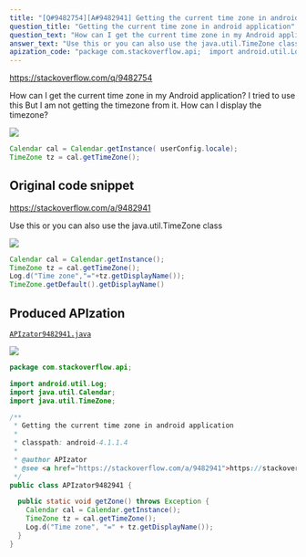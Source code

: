 ```yaml
---
title: "[Q#9482754][A#9482941] Getting the current time zone in android application"
question_title: "Getting the current time zone in android application"
question_text: "How can I get the current time zone in my Android application? I tried to use this But I am not getting the timezone from it. How can I display the timezone?"
answer_text: "Use this or you can also use the java.util.TimeZone class"
apization_code: "package com.stackoverflow.api;  import android.util.Log; import java.util.Calendar; import java.util.TimeZone;  /**  * Getting the current time zone in android application  *  * classpath: android-4.1.1.4  *  * @author APIzator  * @see <a href=\"https://stackoverflow.com/a/9482941\">https://stackoverflow.com/a/9482941</a>  */ public class APIzator9482941 {    public static void getZone() throws Exception {     Calendar cal = Calendar.getInstance();     TimeZone tz = cal.getTimeZone();     Log.d(\"Time zone\", \"=\" + tz.getDisplayName());   } }"
---
```


https://stackoverflow.com/q/9482754

How can I get the current time zone in my Android application? I tried to use this
But I am not getting the timezone from it. How can I display the timezone?


<div class="code-logo"><img src="/stackoverflow.png" /></div>

```java
Calendar cal = Calendar.getInstance( userConfig.locale);
TimeZone tz = cal.getTimeZone();
```


## Original code snippet

https://stackoverflow.com/a/9482941

Use this
or you can also use the java.util.TimeZone class

<div class="code-logo"><img src="/stackoverflow.png" /></div>

```java
Calendar cal = Calendar.getInstance();
TimeZone tz = cal.getTimeZone();
Log.d("Time zone","="+tz.getDisplayName());
TimeZone.getDefault().getDisplayName()
```

## Produced APIzation

[`APIzator9482941.java`](https://github.com/pasqualesalza/apization/raw/main/data/search/APIzator9482941.java)

<div class="code-logo"><img src="/apizator.png" /></div>

```java
package com.stackoverflow.api;

import android.util.Log;
import java.util.Calendar;
import java.util.TimeZone;

/**
 * Getting the current time zone in android application
 *
 * classpath: android-4.1.1.4
 *
 * @author APIzator
 * @see <a href="https://stackoverflow.com/a/9482941">https://stackoverflow.com/a/9482941</a>
 */
public class APIzator9482941 {

  public static void getZone() throws Exception {
    Calendar cal = Calendar.getInstance();
    TimeZone tz = cal.getTimeZone();
    Log.d("Time zone", "=" + tz.getDisplayName());
  }
}

```